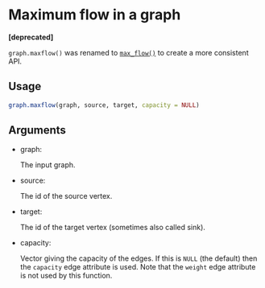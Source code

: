 # Maximum flow in a graph

**\[deprecated\]**

`graph.maxflow()` was renamed to
[`max_flow()`](https://r.igraph.org/reference/max_flow.md) to create a
more consistent API.

## Usage

``` r
graph.maxflow(graph, source, target, capacity = NULL)
```

## Arguments

- graph:

  The input graph.

- source:

  The id of the source vertex.

- target:

  The id of the target vertex (sometimes also called sink).

- capacity:

  Vector giving the capacity of the edges. If this is `NULL` (the
  default) then the `capacity` edge attribute is used. Note that the
  `weight` edge attribute is not used by this function.
